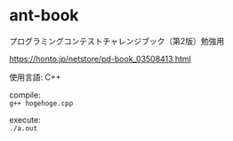 # ant-book
プログラミングコンテストチャレンジブック（第2版）勉強用

https://honto.jp/netstore/pd-book_03508413.html

使用言語: C++

compile:  
`g++ hogehoge.cpp`

execute:  
`./a.out` 
